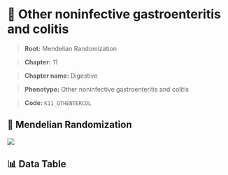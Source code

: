 # 🧪 Other noninfective gastroenteritis and colitis

> **Root:** Mendelian Randomization

> **Chapter:** 11  

> **Chapter name:** Digestive

> **Phenotype:** Other noninfective gastroenteritis and colitis  

> **Code:** `K11_OTHENTERCOL`

## 🧬 Mendelian Randomization  

<img src="/MR/Figures/Forward/K11_OTHENTERCOL.png"/>

## 📊 Data Table

<CsvTableMRF src="/public/MR/Data/Forward/K11_OTHENTERCOL.csv"/>
